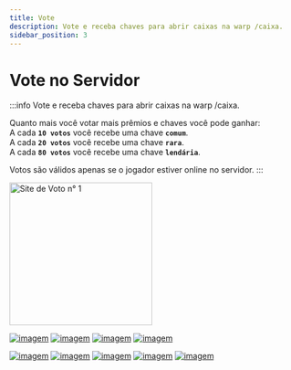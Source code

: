 ```yaml
---
title: Vote
description: Vote e receba chaves para abrir caixas na warp /caixa.
sidebar_position: 3
---
```


# Vote no Servidor

:::info Vote e receba chaves para abrir caixas na warp /caixa.

Quanto mais você votar mais prêmios e chaves você pode ganhar:  
A cada **`10 votos`** você recebe uma chave **`comum`**.  
A cada **`20 votos`** você recebe uma chave **`rara`**.  
A cada **`80 votos`** você recebe uma chave **`lendária`**.

Votos são válidos apenas se o jogador estiver online no servidor.
:::

<img src="../static/img/numero-1.png" href= "https://minecraft-mp.com/server/225174/vote" alt="Site de Voto n° 1" width="250" height="250"></img>

[![imagem](../static/img/numero-2.png)](https://www.planetminecraft.com/server/armageddon-server/vote)
[![imagem](../static/img/numero-3.png)](https://minecraft-server-list.com/server/441552/vote)
[![imagem](../static/img/numero-4.png)](https://topg.org/Minecraft/in-515193)
[![imagem](../static/img/numero-5.png)](https://minecraftservers.org/vote/554608)

[![imagem](../static/img/numero-6.png)](https://topminecraftservers.org/vote/6030)
[![imagem](../static/img/numero-7.png)](https://mccommunity.net/server/127-Armageddon+Server/vote)
[![imagem](../static/img/numero-8.png)](https://minecraft-server.net/vote/ArmaMC)
[![imagem](../static/img/numero-9.png)](https://best-minecraft-servers.co/server-armageddon-server.4190/vote)
[![imagem](../static/img/numero-10.png)](https://servers-minecraft.net/server-armageddon-server.1115/vote)
